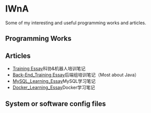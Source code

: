 # IWnA
Some of my interesting and useful programming works and articles.

## Programming Works  

## Articles

+ [Training Essay](Articles/TrainingEssay.md)科协&机器人培训笔记
+ [Back-End_Training Essay](Articles/Back-EndTrainingEssay.md)后端组培训笔记（Most  about Java）
+ [MySQL_Learning_Essay](Articles/MySQLLearningEssay.md)MySQL学习笔记
+ [Docker_Learning_Essay](Articles/DockerLearningEssay.md)Docker学习笔记

## System or software config files


